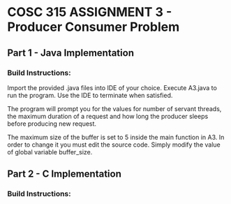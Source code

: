 # COSC 315 ASSIGNMENT 3 - Producer Consumer Problem

## Part 1 - Java Implementation

### Build Instructions:

Import the provided .java files into IDE of your choice. Execute A3.java to run the program. Use the IDE to terminate when satisfied.

The program will prompt you for the values for number of servant threads, the maximum duration of a request and how long the producer sleeps before producing new request. 

The maximum size of the buffer is set to 5 inside the main function in A3. In order to change it you must edit the source code. Simply modify the value of global variable buffer_size.

## Part 2 - C Implementation

### Build Instructions:


